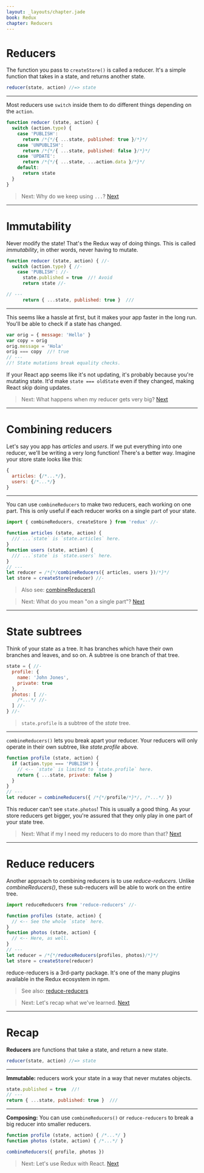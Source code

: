```yaml
---
layout: _layouts/chapter.jade
book: Redux
chapter: Reducers
---
```


Reducers
========

The function you pass to `createStore()` is called a reducer. It's a simple function that takes in a state, and returns another state.

```js
reducer(state, action) //=> state
```

---

Most reducers use `switch` inside them to do different things depending on the `action`.

```js
function reducer (state, action) {
  switch (action.type) {
    case 'PUBLISH':
      return /*{*/{ ...state, published: true }/*}*/
    case 'UNPUBLISH':
      return /*{*/{ ...state, published: false }/*}*/
    case 'UPDATE':
      return /*{*/{ ...state, ...action.data }/*}*/
    default:
      return state
  }
}
```

> Next: Why do we keep using `...`? [Next](#immutability)

* * * * * * * * * * * * * * * * * * * * * * * * * * * * * * * * * * * * * * *

Immutability
============

Never modify the state! That's the Redux way of doing things.
This is called *immutability*, in other words, never having to mutate.

```js
function reducer (state, action) { //-
  switch (action.type) { //-
    case 'PUBLISH': //-
      state.published = true  //! Avoid
      return state //-

// ---
      return { ...state, published: true }  ///
```

---

This seems like a hassle at first, but it makes your app faster in the long run. You'll be able to check if a state has changed.

```js
var orig = { message: 'Hello' }
var copy = orig
orig.message = 'Hola'
orig === copy  //! true
// ---
//! State mutations break equality checks.
```

If your React app seems like it's not updating, it's probably because you're mutating state. It'd make `state === oldState` even if they changed, making React skip doing updates.

> Next: What happens when my reducer gets very big? [Next](#combining-reducers)

* * * * * * * * * * * * * * * * * * * * * * * * * * * * * * * * * * * * * * *

Combining reducers
==================

Let's say you app has *articles* and *users*. If we put everything into one reducer, we'll be writing a very long function! There's a better way. Imagine your store state looks like this:

```js
{
  articles: {/*...*/},
  users: {/*...*/}
}
```

---

You can use `combineReducers` to make two reducers, each working on one part.
This is only useful if each reducer works on a single part of your state.

```js
import { combineReducers, createStore } from 'redux' //-

function articles (state, action) {
  /// ...`state` is `state.articles` here.
}
function users (state, action) {
  /// ...`state` is `state.users` here.
}
// ---
let reducer = /*{*/combineReducers({ articles, users })/*}*/
let store = createStore(reducer) //-
```

> Also see: [combineReducers()](http://redux.js.org/docs/api/combineReducers.html)

<!-- -->

> Next: What do you mean "on a single part"? [Next](#state-subtrees)

* * * * * * * * * * * * * * * * * * * * * * * * * * * * * * * * * * * * * * *

State subtrees
==============

Think of your state as a tree. It has branches which have their own branches and leaves, and so on. A subtree is one branch of that tree.

```js
state = { //-
  profile: {
    name: 'John Jones',
    private: true
  },
  photos: [ //-
    /*...*/ //-
  ] //-
} //-
```

> `state.profile` is a subtree of the *state* tree.

---

`combineReducers()` lets you break apart your reducer. Your reducers will only operate in their own subtree, like *state.profile* above.

```js
function profile (state, action) {
  if (action.type === 'PUBLISH') {
    // <-- `state` is limited to `state.profile` here.
    return { ...state, private: false }
  }
}
// ---
let reducer = combineReducers({ /*{*/profile/*}*/, /*...*/ })
```

This reducer can't see `state.photos`! This is usually a good thing. As your store reducers get bigger, you're assured that they only play in one part of your state tree.

> Next: What if my I need my reducers to do more than that? [Next](#reduce-reducers)

* * * * * * * * * * * * * * * * * * * * * * * * * * * * * * * * * * * * * * *

Reduce reducers
===============

Another approach to combining reducers is to use *reduce-reducers*. Unlike *combineReducers()*, these sub-reducers will be able to work on the entire tree.

```js
import reduceReducers from 'reduce-reducers' //-

function profiles (state, action) {
  // <-- See the whole `state` here.
}
function photos (state, action) {
  // <-- Here, as well.
}
// ---
let reducer = /*{*/reduceReducers(profiles, photos)/*}*/
let store = createStore(reducer)
```

reduce-reducers is a 3rd-party package. It's one of the many plugins available in the Redux ecosystem in npm.

> See also: [reduce-reducers](https://github.com/acdlite/reduce-reducers)

<!-- -->

> Next: Let's recap what we've learned. [Next](#recap)

* * * * * * * * * * * * * * * * * * * * * * * * * * * * * * * * * * * * * * *

Recap
=====

**Reducers** are functions that take a state, and return a new state.

```js
reducer(state, action) //=> state
```

---

**Immutable:** reducers work your state in a way that never mutates objects.

```js
state.published = true  //!
// ---
return { ...state, published: true }  ///
```

---

**Composing:** You can use `combineReducers()` or `reduce-reducers` to break a big reducer into smaller reducers.

```js
function profile (state, action) { /*...*/ }
function photos (state, action) { /*...*/ }

combineReducers({ profile, photos })
```

> Next: Let's use Redux with React. [Next](react)
